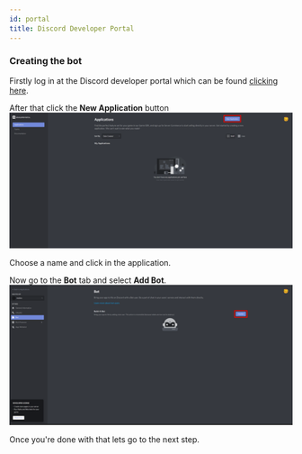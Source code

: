 ```yaml
---
id: portal
title: Discord Developer Portal
---
```


### Creating the bot

Firstly log in at the Discord developer portal which can be found [clicking here](https://discord.com/developers/applications).

After that click the **New Application** button
![createapp](../files/createapp.png)

Choose a name and click in the application.

Now go to the **Bot** tab and select **Add Bot**.
![addbot](../files/addbot.png)

Once you're done with that lets go to the next step.
